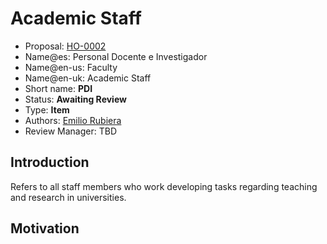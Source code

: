 # Academic Staff

* Proposal: [HO-0002](0002-academic-staff.md)
* Name@es: Personal Docente e Investigador
* Name@en-us: Faculty
* Name@en-uk: Academic Staff
* Short name: **PDI**
* Status: **Awaiting Review**
* Type: **Item**
* Authors: [Emilio Rubiera](https://github.com/spitxa)
* Review Manager: TBD

## Introduction

Refers to all staff members who work developing tasks regarding teaching and research in universities. 

## Motivation

